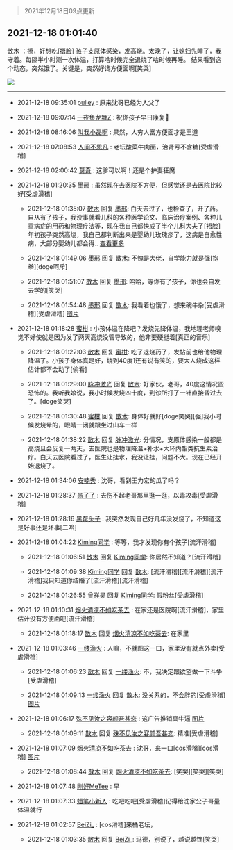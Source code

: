 > 2021年12月18日09点更新
<link rel="stylesheet" href="https://cdn.jsdelivr.net/gh/taotie6/sampleJSON@main/css/photo_show.css">
<meta name="referrer" content="no-referrer" />


 ## 2021-12-18 01:01:40 

 [㪚木](https://www.coolapk.com/feed/32199459?shareKey=N2EzYWRkMWFiYjU3NjFiY2M0OGQ~) ：擦，好想吃[捂脸]
孩子支原体感染，发高烧。太晚了，让媳妇先睡了，我守着。每隔半小时测一次体温，打算啥时候完全退烧了啥时候再睡。
结果看到这个动态，突然饿了。关键是，突然好馋方便面啊[笑哭] 

<div class="album">
<img class="img-item" src="http://image.coolapk.com/feed/2019/0515/09/1081091_3748_1897@180x122.gif" />
</div>

 ------- 

- 2021-12-18 09:35:01 [pulley](uid=391132) : 原来沈哥已经为人父了 

- 2021-12-18 09:07:14 [一夜鱼龙舞Z](uid=2440130) : 祝你孩子早日康复🙏 

- 2021-12-18 08:16:06 [叫我小磊啊](uid=1098357) : 果然，人穷人富方便面才是王道 

- 2021-12-18 07:08:53 [人间不思凡](uid=2080265) : 老坛酸菜牛肉面，治肾亏不含糖[受虐滑稽] 

- 2021-12-18 02:00:42 [莫奇](uid=131936) : 这爹可以啊！还是个护妻狂魔 

- 2021-12-18 01:20:35 [墨邢](uid=701272) : 虽然现在去医院不方便，但感觉还是去医院比较好[受虐滑稽] 

    - 2021-12-18 01:35:07 [㪚木](uid=1081091) 回复 [墨邢](uid=701272): 白天去过了，也检查了，开了药。自从有了孩子，我没事就看儿科的各种医学论文、临床治疗案例、各种儿童病症的用药和物理疗法等，现在我自己都快成了半个儿科大夫了[捂脸]年初孩子突然高烧，我自己都判断出来是婴幼儿玫瑰疹了，这病是自愈性病，大部分婴幼儿都会得.. <a href="/feed/replyList?id=249670043">查看更多</a> 

    - 2021-12-18 01:49:06 [墨邢](uid=701272) 回复 [㪚木](uid=1081091): 不愧是大佬，自学能力就是强[抱拳][doge呵斥] 

    - 2021-12-18 01:51:07 [㪚木](uid=1081091) 回复 [墨邢](uid=701272): 哈哈，等你有了孩子，你也会自发去学的[笑哭] 

    - 2021-12-18 01:54:48 [墨邢](uid=701272) 回复 [㪚木](uid=1081091): 我看着也饿了，想来碗牛杂[受虐滑稽][受虐滑稽] [图片](http://image.coolapk.com/feed/2021/1218/01/701272_f027675f_3687_9238_230@1080x2340.jpeg)

- 2021-12-18 01:18:28 [蜜柑](uid=1097842) : 小孩体温在降吧？发烧先降体温，我地理老师嗅觉不好使就是因为发了两天高烧没管导致的，他非要硬挺着[真正的音乐] 

    - 2021-12-18 01:22:03 [㪚木](uid=1081091) 回复 [蜜柑](uid=1097842): 吃了退烧药了，发帖前也给他物理降温了。小孩子身体真是好，烧到40度1还有说有笑的，要大人烧成这样估计都不会动了[偷看] 

    - 2021-12-18 01:29:00 [脉冲激光](uid=1825566) 回复 [㪚木](uid=1081091): 好家伙，老哥，40度这情况蛮恐怖的。我听我娘说，我小时候发烧四十度，到诊所打了一针直接昏过去了。[doge笑哭] 

    - 2021-12-18 01:30:48 [蜜柑](uid=1097842) 回复 [㪚木](uid=1081091): 身体好就好[doge笑哭][强]我小时候发烧晕的，眼睛一闭就跟坐过山车一样 

    - 2021-12-18 01:38:22 [㪚木](uid=1081091) 回复 [脉冲激光](uid=1825566): 分情况，支原体感染一般都是高烧且会反复一两天，去医院也是物理降温+补水+大环内酯类抗生素治疗。白天去医院看过了，医生让挂水，我没让挂，问题不大。现在已经开始退烧了。 

- 2021-12-18 01:34:06 [安喃秀](uid=2237599) : 沈哥，看到王力宏的瓜了吗？ 

- 2021-12-18 01:28:37 [愚了了](uid=734193) : 去伤不起老哥那里逛一逛，以毒攻毒[受虐滑稽] 

- 2021-12-18 01:28:16 [黑帮头子](uid=2838832) : 我突然发现自己好几年没发烧了，不知道这是好事还是坏事[二哈] 

- 2021-12-18 01:04:22 [Kiming同学](uid=658442) : 等等，我才发现你有个孩子[流汗滑稽] 

    - 2021-12-18 01:06:51 [㪚木](uid=1081091) 回复 [Kiming同学](uid=658442): 你居然不知道？[流汗滑稽] 

    - 2021-12-18 01:09:38 [Kiming同学](uid=658442) 回复 [㪚木](uid=1081091): [流汗滑稽][流汗滑稽][流汗滑稽]我只知道你结婚了[流汗滑稽][流汗滑稽] 

    - 2021-12-18 01:26:55 [曾祥昊](uid=6695078) 回复 [Kiming同学](uid=658442): 假粉丝[受虐滑稽] 

- 2021-12-18 01:10:31 [烟火清凉不如吃茶去](uid=4279524) : 在家还是医院啊[流汗滑稽]，家里估计没有方便面吧[流汗滑稽] 

    - 2021-12-18 01:18:17 [㪚木](uid=1081091) 回复 [烟火清凉不如吃茶去](uid=4279524): 在家里 

- 2021-12-18 01:03:46 [一缕渔火](uid=828554) : 人嘛，不就图这一口，家里没有就点外卖[受虐滑稽] 

    - 2021-12-18 01:06:23 [㪚木](uid=1081091) 回复 [一缕渔火](uid=828554): 不，我决定跟欲望做一下斗争[受虐滑稽] 

    - 2021-12-18 01:09:13 [一缕渔火](uid=828554) 回复 [㪚木](uid=1081091): 没关系的，不会胖的[受虐滑稽] [图片](http://image.coolapk.com/feed/2021/1218/01/828554_0952_2417_379@828x1104.jpg)

- 2021-12-18 01:06:17 [殊不见汝之容颜吾甚恋](uid=2156506) : 这广告推销真牛逼 [图片](http://image.coolapk.com/feed/2021/1218/01/2156506_200a7e09_0776_4011_926@1080x2400.jpeg)

    - 2021-12-18 01:09:11 [㪚木](uid=1081091) 回复 [殊不见汝之容颜吾甚恋](uid=2156506): 精准[受虐滑稽] 

- 2021-12-18 01:07:09 [烟火清凉不如吃茶去](uid=4279524) : 沈哥，来一口[cos滑稽][cos滑稽] [图片](http://image.coolapk.com/feed/2021/1218/01/4279524_2065b00d_0828_4049_827@2494x3325.jpeg)

    - 2021-12-18 01:08:44 [㪚木](uid=1081091) 回复 [烟火清凉不如吃茶去](uid=4279524): [笑哭][笑哭][笑哭] 

- 2021-12-18 01:07:48 [刚好MeTee](uid=860189) : 早 

- 2021-12-18 01:07:33 [蜡笔小新人](uid=4236945) : 吃吧吃吧[受虐滑稽]记得给沈家公子哥量体温就行 

- 2021-12-18 01:02:57 [BeiZi_](uid=2094091) : [cos滑稽]来桶老坛， 

    - 2021-12-18 01:03:35 [㪚木](uid=1081091) 回复 [BeiZi_](uid=2094091): 玛德，别说了，越说越馋[笑哭] 

